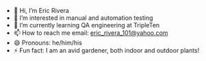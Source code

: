 - 👋 Hi, I’m Eric Rivera
- 👀 I’m interested in manual and automation testing
- 🌱 I’m currently learning QA engineering at TripleTen
- 📫 How to reach me email: eric_rivera_101@yahoo.com
- 😄 Pronouns: he/him/his
- ⚡ Fun fact: I am an avid gardener, both indoor and outdoor plants!

<!---
erivera930701/erivera930701 is a ✨ special ✨ repository because its `README.md` (this file) appears on your GitHub profile.
You can click the Preview link to take a look at your changes.
--->
